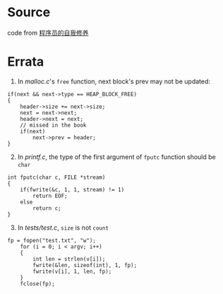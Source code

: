 # Source
code from [程序员的自我修养](https://book.douban.com/subject/3652388/)

# Errata
1. In *malloc.c*'s `free` function, next block's prev may not be updated:
```
if(next && next->type == HEAP_BLOCK_FREE)
{
    header->size += next->size;
    next = next->next;
    header->next = next;
    // missed in the book
    if(next)
        next->prev = header;
}
```

2. In *printf.c*, the type of the first argument of `fputc` function should be `char`
```
int fputc(char c, FILE *stream)
{
    if(fwrite(&c, 1, 1, stream) != 1)
        return EOF;
    else
        return c;
}
```

3. In *tests/test.c*, `size` is not `count`
```
fp = fopen("test.txt", "w");
    for (i = 0; i < argv; i++)
    {
        int len = strlen(v[i]);
        fwrite(&len, sizeof(int), 1, fp);
        fwrite(v[i], 1, len, fp);
    }
    fclose(fp);
```
